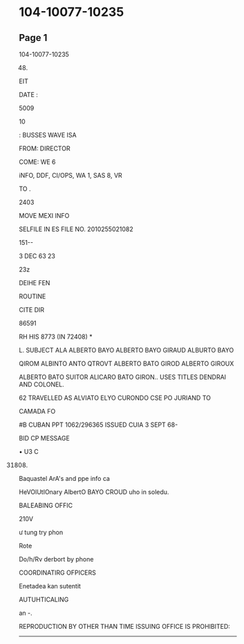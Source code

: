 # 104-10077-10235

## Page 1

104-10077-10235

48.

EIT

DATE :

5009

10

: BUSSES WAVE ISA

FROM: DIRECTOR

COME: WE 6

iNFO, DDF, CI/OPS, WA 1, SAS 8, VR

TO .

2403

MOVE MEXI INFO

SELFILE IN ES FILE NO. 2010255021082

151--

3 DEC 63 23

23z

DElHE FEN

ROUTINE

CITE DIR

86591

RH HIS 8773 (IN 72408) *

L. SUBJECT ALA ALBERTO BAYO ALBERTO BAYO GIRAUD ALBURTO BAYO

QIROM ALBINTO ANTO QTROVT ALBERTO BATO GIROD ALBERTO GIROUX

ALBERTO BATO SUITOR ALICARO BATO GIRON.. USES TITLES DENDRAI AND COLONEL.

62 TRAVELLED AS ALVIATO ELYO CURONDO CSE PO JURIAND TO

CAMADA FO

#B CUBAN PPT 1062/296365 ISSUED CUIA 3 SEPT 68-

BID CP MESSAGE

• U3 C

31808.

Baquastel ArA's and ppe info ca

HeVOlUtIOnary AlbertO BAYO CROUD uho in soledu.

BALEABING OFFIC

210V

ư tung try phon

Rote

Do/h/Rv derbort by phone

COORDINATIRG OFPICERS

Enetadea kan sutentit

AUTUHTICALING

an -.

REPRODUCTION BY OTHER THAN TIME ISSUING OFFICE IS PROHIBITED:

---

